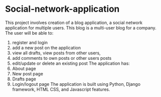 # Social-network-application
This project involves creation of a blog application, a social network application for multiple users. 
This blog is a multi-user blog for a company. 
The user will be able to:
1. register and login
2. add a new post on the application
3. view all drafts, view posts from other users,
4. add comments to own posts or other users posts 
5. edit/update or delete an existing post
The application has:
1. About page
2. New post page
3. Drafts page
4. Login/logout page
The application is built using Python, Django framework, HTML CSS, and Javascript features.
